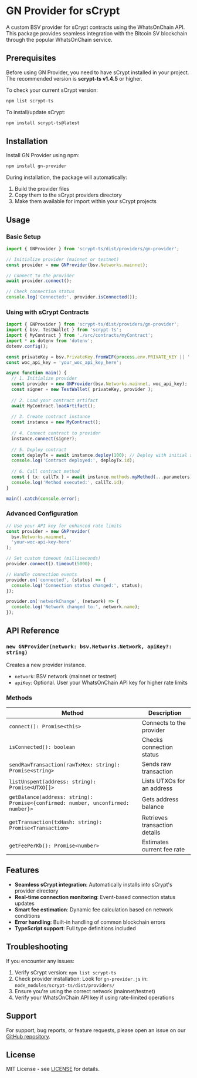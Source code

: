 # GN Provider for sCrypt

A custom BSV provider for sCrypt contracts using the WhatsOnChain API. This package provides seamless integration with the Bitcoin SV blockchain through the popular WhatsOnChain service.

## Prerequisites

Before using GN Provider, you need to have sCrypt installed in your project. The recommended version is **scrypt-ts v1.4.5** or higher.

To check your current sCrypt version:
```bash
npm list scrypt-ts
```

To install/update sCrypt:
```bash
npm install scrypt-ts@latest
```

## Installation

Install GN Provider using npm:

```bash
npm install gn-provider
```

During installation, the package will automatically:
1. Build the provider files
2. Copy them to the sCrypt providers directory
3. Make them available for import within your sCrypt projects

## Usage

### Basic Setup

```typescript
import { GNProvider } from 'scrypt-ts/dist/providers/gn-provider';

// Initialize provider (mainnet or testnet)
const provider = new GNProvider(bsv.Networks.mainnet);

// Connect to the provider
await provider.connect();

// Check connection status
console.log('Connected:', provider.isConnected());
```

### Using with sCrypt Contracts

```typescript
import { GNProvider } from 'scrypt-ts/dist/providers/gn-provider';
import { bsv, TestWallet } from 'scrypt-ts';
import { MyContract } from './src/contracts/myContract';
import * as dotenv from 'dotenv';
dotenv.config();

const privateKey = bsv.PrivateKey.fromWIF(process.env.PRIVATE_KEY || '')
const woc_api_key = 'your_woc_api_key_here';

async function main() {
  // 1. Initialize provider
  const provider = new GNProvider(bsv.Networks.mainnet, woc_api_key);
  const signer = new TestWallet( privateKey, provider );
  
  // 2. Load your contract artifact
  await MyContract.loadArtifact();
  
  // 3. Create contract instance
  const instance = new MyContract();
  
  // 4. Connect contract to provider
  instance.connect(signer);
  
  // 5. Deploy contract
  const deployTx = await instance.deploy(100); // Deploy with initial satoshis
  console.log('Contract deployed:', deployTx.id);
  
  // 6. Call contract method
  const { tx: callTx } = await instance.methods.myMethod(...parameters);
  console.log('Method executed:', callTx.id);
}

main().catch(console.error);
```

### Advanced Configuration

```typescript
// Use your API key for enhanced rate limits
const provider = new GNProvider(
  bsv.Networks.mainnet, 
  'your-woc-api-key-here'
);

// Set custom timeout (milliseconds)
provider.connect().timeout(5000);

// Handle connection events
provider.on('connected', (status) => {
  console.log('Connection status changed:', status);
});

provider.on('networkChange', (network) => {
  console.log('Network changed to:', network.name);
});
```

## API Reference

### `new GNProvider(network: bsv.Networks.Network, apiKey?: string)`
Creates a new provider instance.
- `network`: BSV network (mainnet or testnet)
- `apiKey`: Optional. User your WhatsOnChain API key for higher rate limits

### Methods
| Method | Description |
|--------|-------------|
| `connect(): Promise<this>` | Connects to the provider |
| `isConnected(): boolean` | Checks connection status |
| `sendRawTransaction(rawTxHex: string): Promise<string>` | Sends raw transaction |
| `listUnspent(address: string): Promise<UTXO[]>` | Lists UTXOs for an address |
| `getBalance(address: string): Promise<{confirmed: number, unconfirmed: number}>` | Gets address balance |
| `getTransaction(txHash: string): Promise<Transaction>` | Retrieves transaction details |
| `getFeePerKb(): Promise<number>` | Estimates current fee rate |

## Features

- **Seamless sCrypt integration**: Automatically installs into sCrypt's provider directory
- **Real-time connection monitoring**: Event-based connection status updates
- **Smart fee estimation**: Dynamic fee calculation based on network conditions
- **Error handling**: Built-in handling of common blockchain errors
- **TypeScript support**: Full type definitions included

## Troubleshooting

If you encounter any issues:
1. Verify sCrypt version: `npm list scrypt-ts`
2. Check provider installation: Look for `gn-provider.js` in:
   `node_modules/scrypt-ts/dist/providers/`
3. Ensure you're using the correct network (mainnet/testnet)
4. Verify your WhatsOnChain API key if using rate-limited operations

## Support

For support, bug reports, or feature requests, please open an issue on our [GitHub repository](https://github.com/borisjavier/gn-provider).

## License

MIT License - see [LICENSE](LICENSE) for details.
